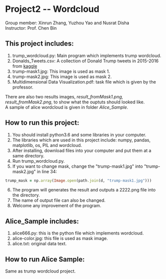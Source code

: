 # Project2 -- Wordcloud
Group member: Xinrun Zhang, Yuzhou Yao and Nusrat Disha  
Instructor: Prof. Chen Bin

## This project includes:
1. trump_wordcloud.py: Main program which implements trump wordcloud.
2. Donalds_Tweets.csv: A collection of Donald Trump tweets in 2015-2016 from [kaggle](https://www.kaggle.com/kingburrito666/better-donald-trump-tweets)
3. trump-mask1.jpg: This image is used as mask 1.
4. trump-mask2.jpg: This image is used as mask 2.
5. Multidimensional Data Visualization.pdf: task file which is given by the professor.  
  
There are also two results images, *result_fromMask1.png, result_fromMask2.png*, to show what the ouptuts should looked like.  
A sample of alice wordcloud is given in folder *Alice_Sample*.

## How to run this project:
1. You should install python3.6 and some libraries in your computer.
2. The libraries which are used in this project include: numpy, pandas, matplotlib, os, PIL and wordcloud.
3. After installing, download files into your computer and put them at a same directory.
4. Run trump_wordcloud.py.
5. If you want to change mask, change the "trump-mask1.jpg" into "trump-mask2.jpg" in line 34:
```ruby
trump_mask = np.array(Image.open(path.join(d, "trump-mask1.jpg")))
```
6. The program will generates the result and outputs a 2222.png file into the directory.
7. The name of output file can also be changed.
8. Welcome any improvement of the program.

## Alice_Sample includes:
1. alice666.py: this is the python file which implements wordcloud.
2. alice-color.jpg: this file is used as mask image.
3. alice.txt: original data text.

## How to run Alice Sample:
Same as trump wordcloud project.
